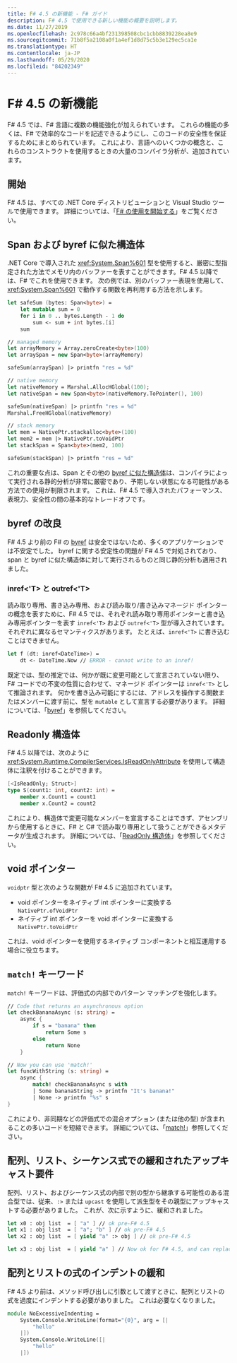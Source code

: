 ```yaml
---
title: F# 4.5 の新機能 - F# ガイド
description: F# 4.5 で使用できる新しい機能の概要を説明します。
ms.date: 11/27/2019
ms.openlocfilehash: 2c978c66a4bf231398508cbc1cbb8839228ea8e9
ms.sourcegitcommit: 71b8f5a2108a0f1a4ef1d8d75c5b3e129ec5ca1e
ms.translationtype: HT
ms.contentlocale: ja-JP
ms.lasthandoff: 05/29/2020
ms.locfileid: "84202349"
---
```

# <a name="whats-new-in-f-45"></a>F# 4.5 の新機能

F# 4.5 では、F# 言語に複数の機能強化が加えられています。 これらの機能の多くは、F# で効率的なコードを記述できるようにし、このコードの安全性を保証するためにまとめられています。 これにより、言語へのいくつかの概念と、これらのコンストラクトを使用するときの大量のコンパイラ分析が、追加されています。

## <a name="get-started"></a>開始

F# 4.5 は、すべての .NET Core ディストリビューションと Visual Studio ツールで使用できます。 詳細については、「[F# の使用を開始する](../get-started/index.md)」をご覧ください。

## <a name="span-and-byref-like-structs"></a>Span および byref に似た構造体

.NET Core で導入された <xref:System.Span%601> 型を使用すると、厳密に型指定された方法でメモリ内のバッファーを表すことができます。F# 4.5 以降では、F# でこれを使用できます。 次の例では、別のバッファー表現を使用して、<xref:System.Span%601> で動作する関数を再利用する方法を示します。

```fsharp
let safeSum (bytes: Span<byte>) =
    let mutable sum = 0
    for i in 0 .. bytes.Length - 1 do
        sum <- sum + int bytes.[i]
    sum

// managed memory
let arrayMemory = Array.zeroCreate<byte>(100)
let arraySpan = new Span<byte>(arrayMemory)

safeSum(arraySpan) |> printfn "res = %d"

// native memory
let nativeMemory = Marshal.AllocHGlobal(100);
let nativeSpan = new Span<byte>(nativeMemory.ToPointer(), 100)

safeSum(nativeSpan) |> printfn "res = %d"
Marshal.FreeHGlobal(nativeMemory)

// stack memory
let mem = NativePtr.stackalloc<byte>(100)
let mem2 = mem |> NativePtr.toVoidPtr
let stackSpan = Span<byte>(mem2, 100)

safeSum(stackSpan) |> printfn "res = %d"
```

これの重要な点は、Span とその他の [byref に似た構造体](../language-reference/structures.md#byreflike-structs)は、コンパイラによって実行される静的分析が非常に厳密であり、予期しない状態になる可能性がある方法での使用が制限されます。 これは、F# 4.5 で導入されたパフォーマンス、表現力、安全性の間の基本的なトレードオフです。

## <a name="revamped-byrefs"></a>byref の改良

F# 4.5 より前の F# の [byref](../language-reference/byrefs.md) は安全ではないため、多くのアプリケーションでは不安定でした。 byref に関する安定性の問題が F# 4.5 で対処されており、span と byref に似た構造体に対して実行されるものと同じ静的分析も適用されました。

### <a name="inreft-and-outreft"></a>inref<'T> と outref<'T>

読み取り専用、書き込み専用、および読み取り/書き込みマネージド ポインターの概念を表すために、F# 4.5 では、それぞれ読み取り専用ポインターと書き込み専用ポインターを表す `inref<'T>` および `outref<'T>` 型が導入されています。 それぞれに異なるセマンティクスがあります。 たとえば、`inref<'T>` に書き込むことはできません。

```fsharp
let f (dt: inref<DateTime>) =
    dt <- DateTime.Now // ERROR - cannot write to an inref!
```

既定では、型の推定では、何かが既に変更可能として宣言されていない限り、F# コードでの不変の性質に合わせて、マネージド ポインターは `inref<'T>` として推論されます。 何かを書き込み可能にするには、アドレスを操作する関数またはメンバーに渡す前に、型を `mutable` として宣言する必要があります。 詳細については、「[byref](../language-reference/byrefs.md)」を参照してください。

## <a name="readonly-structs"></a>Readonly 構造体

F# 4.5 以降では、次のように <xref:System.Runtime.CompilerServices.IsReadOnlyAttribute> を使用して構造体に注釈を付けることができます。

```fsharp
[<IsReadOnly; Struct>]
type S(count1: int, count2: int) =
    member x.Count1 = count1
    member x.Count2 = count2
```

これにより、構造体で変更可能なメンバーを宣言することはできず、アセンブリから使用するときに、F# と C# で読み取り専用として扱うことができるメタデータが生成されます。 詳細については、「[ReadOnly 構造体](../language-reference/structures.md#readonly-structs)」を参照してください。

## <a name="void-pointers"></a>void ポインター

`voidptr` 型と次のような関数が F# 4.5 に追加されています。

* void ポインターをネイティブ int ポインターに変換する `NativePtr.ofVoidPtr`
* ネイティブ int ポインターを void ポインターに変換する `NativePtr.toVoidPtr`

これは、void ポインターを使用するネイティブ コンポーネントと相互運用する場合に役立ちます。

## <a name="the-match-keyword"></a>`match!` キーワード

`match!` キーワードは、評価式の内部でのパターン マッチングを強化します。

```fsharp
// Code that returns an asynchronous option
let checkBananaAsync (s: string) =
    async {
        if s = "banana" then
            return Some s
        else
            return None
    }

// Now you can use 'match!'
let funcWithString (s: string) =
    async {
        match! checkBananaAsync s with
        | Some bananaString -> printfn "It's banana!"
        | None -> printfn "%s" s
}
```

これにより、非同期などの評価式での混合オプション (または他の型) が含まれることの多いコードを短縮できます。 詳細については、「[match!](../language-reference/computation-expressions.md#match)」参照してください。

## <a name="relaxed-upcasting-requirements-in-array-list-and-sequence-expressions"></a>配列、リスト、シーケンス式での緩和されたアップキャスト要件

配列、リスト、およびシーケンス式の内部で別の型から継承する可能性のある混合型では、従来、`:>` または `upcast` を使用して派生型をその親型にアップキャストする必要がありました。 これが、次に示すように、緩和されました。

```fsharp
let x0 : obj list  = [ "a" ] // ok pre-F# 4.5
let x1 : obj list  = [ "a"; "b" ] // ok pre-F# 4.5
let x2 : obj list  = [ yield "a" :> obj ] // ok pre-F# 4.5

let x3 : obj list  = [ yield "a" ] // Now ok for F# 4.5, and can replace x2
```

## <a name="indentation-relaxation-for-array-and-list-expressions"></a>配列とリストの式のインデントの緩和

F# 4.5 より前は、メソッド呼び出しに引数として渡すときに、配列とリストの式を過度にインデントする必要がありました。 これは必要なくなりました。

```fsharp
module NoExcessiveIndenting =
    System.Console.WriteLine(format="{0}", arg = [|
        "hello"
    |])
    System.Console.WriteLine([|
        "hello"
    |])
```
